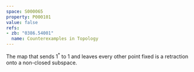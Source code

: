 ```yaml
---
space: S000065
property: P000101
value: false
refs:
- zb: "0386.54001"
  name: Counterexamples in Topology
---
```


The map that sends $1^*$ to $1$ and leaves every other point fixed is a retraction onto a non-closed subspace.
